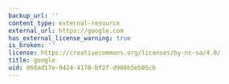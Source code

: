 ```yaml
---
backup_url: ''
content_type: external-resource
external_url: https://google.com
has_external_license_warning: true
is_broken: ''
license: https://creativecommons.org/licenses/by-nc-sa/4.0/
title: google
uid: 860ad17e-9424-4178-bf2f-d908b5eb05cb
---
```

